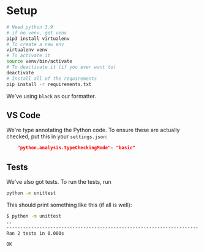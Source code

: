 # Setup

```bash
# Need python 3.9
# if no venv, get venv
pip3 install virtualenv
# To create a new env
virtualenv venv
# To activate it
source venv/bin/activate
# To deactivate it (if you ever want to)
deactivate
# Install all of the requirements
pip install -r requirements.txt
```

We've using `black` as our formatter.

## VS Code
We're type annotating the Python code.  To ensure these are actually checked,
put this in your `settings.json`:

```json
    "python.analysis.typeCheckingMode": "basic"
```

## Tests

We've also got tests. To run the tests, run

```bash
python -m unittest
```

This should print something like this (if all is well):

```bash
$ python -m unittest
..
----------------------------------------------------------------------
Ran 2 tests in 0.000s

OK
```

